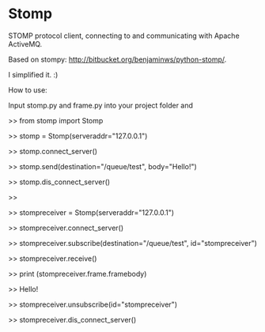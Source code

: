 # Stomp
STOMP protocol client, connecting to and communicating with Apache ActiveMQ.

Based on stompy: http://bitbucket.org/benjaminws/python-stomp/. 

I simplified it. :)

How to use:

Input stomp.py and frame.py into your project folder and 

\>> from stomp import Stomp

\>> stomp = Stomp(serveraddr="127.0.0.1")

\>> stomp.connect_server()

\>> stomp.send(destination="/queue/test", body="Hello!")

\>> stomp.dis_connect_server()

\>> 

\>> stompreceiver = Stomp(serveraddr="127.0.0.1")

\>> stompreceiver.connect_server()

\>> stompreceiver.subscribe(destination="/queue/test", id="stompreceiver")

\>> stompreceiver.receive()

\>> print (stompreceiver.frame.framebody)

\>> Hello!

\>> stompreceiver.unsubscribe(id="stompreceiver")

\>> stompreceiver.dis_connect_server()
